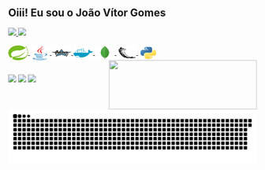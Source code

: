 ## Oiii! Eu sou o João Vítor Gomes 
 <div>
  <a href="https://github.com/joaokage1">
  <img height="180em" src="https://github-readme-stats.vercel.app/api?username=joaokage1&show_icons=true&theme=dracula&include_all_commits=true&count_private=true"/>
  <img height="180em" src="https://github-readme-stats.vercel.app/api/top-langs/?username=joaokage1&layout=compact&langs_count=16&theme=dracula"/>
</div>
<div style="display: inline_block"><br>
  <img align="center" height="30" width="40" src="https://github.com/devicons/devicon/blob/master/icons/spring/spring-original.svg">
  <img align="center" height="30" width="40" src="https://github.com/devicons/devicon/blob/master/icons/java/java-original.svg">
 <img align="center" height="30" width="40" src="https://github.com/devicons/devicon/blob/master/icons/groovy/groovy-original.svg">
  <img align="center" height="30" width="40" src="https://github.com/devicons/devicon/blob/master/icons/docker/docker-plain.svg">
  <img align="center" height="30" width="40" src="https://github.com/devicons/devicon/blob/master/icons/mongodb/mongodb-original.svg">
  <img align="center" height="30" width="40" src="https://github.com/devicons/devicon/blob/master/icons/flask/flask-original.svg">
  <img align="center" height="30" width="40" src="https://raw.githubusercontent.com/devicons/devicon/master/icons/python/python-original.svg">
  <img align="right" height="100" width="300" src="https://i.pinimg.com/originals/9c/8c/db/9c8cdbb2bd7b637edd5b3a767b74153a.gif">
</div>

  ##

<div> 
  <a href="https://www.instagram.com/jaovgomes" target="_blank"><img src="https://img.shields.io/badge/-Instagram-%23E4405F?style=for-the-badge&logo=instagram&logoColor=white" target="_blank"></a>
  <a href = "mailto:jvgsilva180@gmail.com"><img src="https://img.shields.io/badge/-Gmail-%23333?style=for-the-badge&logo=gmail&logoColor=white" target="_blank"></a>
  <a href="https://www.linkedin.com/in/jo%C3%A3o-vitor-silva-977228100/" target="_blank"><img src="https://img.shields.io/badge/-LinkedIn-%230077B5?style=for-the-badge&logo=linkedin&logoColor=white" target="_blank"></a> 

  ![Snake animation](https://github.com/joaokage1/joaokage1/blob/output/github-contribution-grid-snake.svg)

</div>
